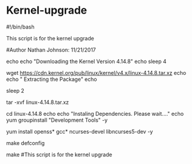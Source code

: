 # Kernel-upgrade

#!/bin/bash

This script is for the kernel upgrade

#Author Nathan Johnson: 11/21/2017

echo
echo "Downloading the Kernel Version 4.14.8"
echo
sleep 4

wget https://cdn.kernel.org/pub/linux/kernel/v4.x/linux-4.14.8.tar.xz
echo
echo " Extracting the Package"
echo

sleep 2

tar -xvf linux-4.14.8.tar.xz

cd linux-4.14.8
echo
echo "Instaling Dependencies. Please wait...."
echo
yum groupinstall "Development Tools" -y

yum install openss* gcc* ncurses-devel libncurses5-dev -y

make defconfig

make
#This script is for the kernel upgrade
